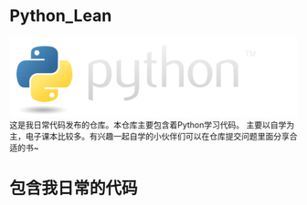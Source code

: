 # Python_Lean
![](image/python-logo@2x.png)
<br/>
这是我日常代码发布的仓库。本仓库主要包含着Python学习代码。
主要以自学为主，电子课本比较多。有兴趣一起自学的小伙伴们可以在仓库提交问题里面分享合适的书~

# 包含我日常的代码

